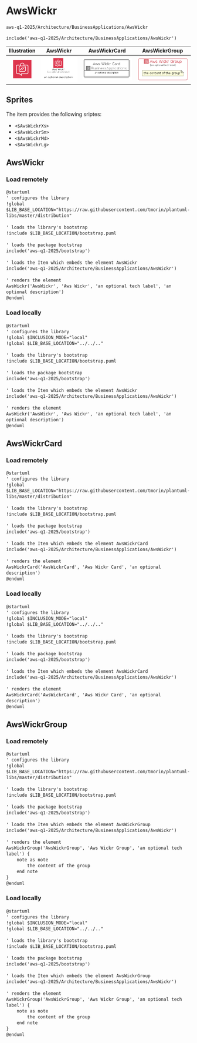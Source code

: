 # AwsWickr


```text
aws-q1-2025/Architecture/BusinessApplications/AwsWickr
```

```text
include('aws-q1-2025/Architecture/BusinessApplications/AwsWickr')
```



| Illustration | AwsWickr | AwsWickrCard | AwsWickrGroup |
| :---: | :---: | :---: | :---: |
| ![illustration for Illustration](../../../aws-q1-2025/Architecture/BusinessApplications/AwsWickr.png) | ![illustration for AwsWickr](../../../aws-q1-2025/Architecture/BusinessApplications/AwsWickr.Local.png) | ![illustration for AwsWickrCard](../../../aws-q1-2025/Architecture/BusinessApplications/AwsWickrCard.Local.png) | ![illustration for AwsWickrGroup](../../../aws-q1-2025/Architecture/BusinessApplications/AwsWickrGroup.Local.png) |



## Sprites
The item provides the following sriptes:

- `<$AwsWickrXs>`
- `<$AwsWickrSm>`
- `<$AwsWickrMd>`
- `<$AwsWickrLg>`





## AwsWickr

### Load remotely
```plantuml
@startuml
' configures the library
!global $LIB_BASE_LOCATION="https://raw.githubusercontent.com/tmorin/plantuml-libs/master/distribution"

' loads the library's bootstrap
!include $LIB_BASE_LOCATION/bootstrap.puml

' loads the package bootstrap
include('aws-q1-2025/bootstrap')

' loads the Item which embeds the element AwsWickr
include('aws-q1-2025/Architecture/BusinessApplications/AwsWickr')

' renders the element
AwsWickr('AwsWickr', 'Aws Wickr', 'an optional tech label', 'an optional description')
@enduml
```

### Load locally
```plantuml
@startuml
' configures the library
!global $INCLUSION_MODE="local"
!global $LIB_BASE_LOCATION="../../.."

' loads the library's bootstrap
!include $LIB_BASE_LOCATION/bootstrap.puml

' loads the package bootstrap
include('aws-q1-2025/bootstrap')

' loads the Item which embeds the element AwsWickr
include('aws-q1-2025/Architecture/BusinessApplications/AwsWickr')

' renders the element
AwsWickr('AwsWickr', 'Aws Wickr', 'an optional tech label', 'an optional description')
@enduml
```

## AwsWickrCard

### Load remotely
```plantuml
@startuml
' configures the library
!global $LIB_BASE_LOCATION="https://raw.githubusercontent.com/tmorin/plantuml-libs/master/distribution"

' loads the library's bootstrap
!include $LIB_BASE_LOCATION/bootstrap.puml

' loads the package bootstrap
include('aws-q1-2025/bootstrap')

' loads the Item which embeds the element AwsWickrCard
include('aws-q1-2025/Architecture/BusinessApplications/AwsWickr')

' renders the element
AwsWickrCard('AwsWickrCard', 'Aws Wickr Card', 'an optional description')
@enduml
```

### Load locally
```plantuml
@startuml
' configures the library
!global $INCLUSION_MODE="local"
!global $LIB_BASE_LOCATION="../../.."

' loads the library's bootstrap
!include $LIB_BASE_LOCATION/bootstrap.puml

' loads the package bootstrap
include('aws-q1-2025/bootstrap')

' loads the Item which embeds the element AwsWickrCard
include('aws-q1-2025/Architecture/BusinessApplications/AwsWickr')

' renders the element
AwsWickrCard('AwsWickrCard', 'Aws Wickr Card', 'an optional description')
@enduml
```

## AwsWickrGroup

### Load remotely
```plantuml
@startuml
' configures the library
!global $LIB_BASE_LOCATION="https://raw.githubusercontent.com/tmorin/plantuml-libs/master/distribution"

' loads the library's bootstrap
!include $LIB_BASE_LOCATION/bootstrap.puml

' loads the package bootstrap
include('aws-q1-2025/bootstrap')

' loads the Item which embeds the element AwsWickrGroup
include('aws-q1-2025/Architecture/BusinessApplications/AwsWickr')

' renders the element
AwsWickrGroup('AwsWickrGroup', 'Aws Wickr Group', 'an optional tech label') {
    note as note
        the content of the group
    end note
}
@enduml
```

### Load locally
```plantuml
@startuml
' configures the library
!global $INCLUSION_MODE="local"
!global $LIB_BASE_LOCATION="../../.."

' loads the library's bootstrap
!include $LIB_BASE_LOCATION/bootstrap.puml

' loads the package bootstrap
include('aws-q1-2025/bootstrap')

' loads the Item which embeds the element AwsWickrGroup
include('aws-q1-2025/Architecture/BusinessApplications/AwsWickr')

' renders the element
AwsWickrGroup('AwsWickrGroup', 'Aws Wickr Group', 'an optional tech label') {
    note as note
        the content of the group
    end note
}
@enduml
```

